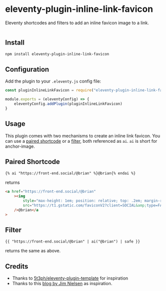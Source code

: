 # eleventy-plugin-inline-link-favicon

Eleventy shortcodes and filters to add an inline favicon image to a link.

![]()

## Install

```bash
npm install eleventy-plugin-inline-link-favicon
```

## Configuration

Add the plugin to your `.eleventy.js` config file:

```js
const pluginInlineLinkFavicon = require("eleventy-plugin-inline-link-favicon")

module.exports = (eleventyConfig) => {
	eleventyConfig.addPlugin(pluginInlineLinkFavicon)
}
```

## Usage

This plugin comes with two mechanisms to create an inline link favicon. You can use a [paired shortcode](https://www.11ty.dev/docs/shortcodes/#paired-shortcodes) or a [filter](https://www.11ty.dev/docs/filters/), both referenced as `ai`. `ai` is short for anchor-image.

## Paired Shortcode

```md
{% ai "https://front-end.social/@brian" %}@brian{% endai %}
```

returns

```html
<a href="https://front-end.social/@brian"
	><img
		style="max-height: 1em; position: relative; top: .2em; margin-right: .2em"
		src="https://t1.gstatic.com/faviconV2?client=SOCIAL&amp;type=FAVICON&amp;fallback_opts=TYPE,SIZE,URL&amp;url=https://front-end.social/@brian&amp;size=1"
	/>@brian</a
>
```

## Filter

```md
{{ "https://front-end.social/@brian" | ai("@brian") | safe }}
```

returns the same as above.

## Credits

- Thanks to [5t3ph/eleventy-plugin-template](https://github.com/5t3ph/eleventy-plugin-template) for inspiration
- Thanks to this [blog by Jim Nielsen](https://blog.jim-nielsen.com/2021/displaying-favicons-for-any-domain/) as inspiration.

